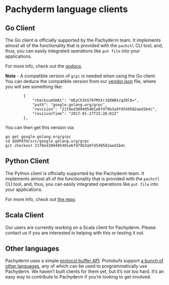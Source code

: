 # Pachyderm language clients

## Go Client

The Go client is officially supported by the Pachyderm team. It implements
almost all of the functionality that is provided with the `pachctl` CLI tool,
and, thus, you can easily integrated operations like `put file` into your
applications.

For more info, check out the
[godocs](https://godoc.org/github.com/pachyderm/pachyderm/src/client).

**Note** - A compatible version of `grpc` is needed when using the Go client.
You can deduce the compatible version from our
[vendor.json](https://github.com/pachyderm/pachyderm/blob/master/src/server/vendor/vendor.json)
file, where you will see something like:

```
		{
			"checksumSHA1": "mEyChIkG797MtkrJQXW8X/qZ0l0=",
			"path": "google.golang.org/grpc",
			"revision": "21f8ed309495401e6fd79b3a9fd549582aed1b4c",
			"revisionTime": "2017-01-27T15:26:01Z"
		},
```

You can then get this version via:

```
go get google.golang.org/grpc
cd $GOPATH/src/google.golang.org/grpc
git checkout 21f8ed309495401e6fd79b3a9fd549582aed1b4c
```

## Python Client

The Python client is officially supported by the Pachyderm team. It implements
almost all of the functionality that is provided with the `pachctl` CLI tool,
and, thus, you can easily integrated operations like `put file` into your
applications.

For more info, check out
[the repo](http://github.com/pachyderm/python-pachyderm).

## Scala Client

Our users are currently working on a Scala client for Pachyderm. Please contact
us if you are interested in helping with this or testing it out.

## Other languages

Pachyderm uses a simple
[protocol buffer API](https://github.com/pachyderm/pachyderm/blob/master/src/client/pfs/pfs.proto).
Protobufs support
[a bunch of other languages](https://developers.google.com/protocol-buffers/),
any of which can be used to programmatically use Pachyderm. We haven’t built
clients for them yet, but it’s not too hard. It’s an easy way to contribute to
Pachyderm if you’re looking to get involved.
